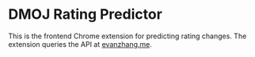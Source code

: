 # DMOJ Rating Predictor

This is the frontend Chrome extension for predicting rating changes. The extension queries the API at [evanzhang.me](https://evanzhang.me/rating/).


